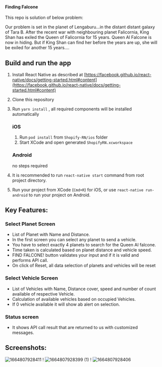  #### Finding Falcone

This repo is solution of below problem:

Our problem is set in the planet of Lengaburu…in the distant
distant galaxy of Tara B. After the recent war with neighbouring
planet Falicornia, King Shan has exiled the Queen of Falicornia
for 15 years.
Queen Al Falcone is now in hiding. But if King Shan can find
her before the years are up, she will be exiled for another 15
years….

 ## Build and run the app

1. Install React Native as described at [https://facebook.github.io/react-native/docs/getting-started.html#content](https://facebook.github.io/react-native/docs/getting-started.html#content)
2. Clone this repository
3. Run `yarn install` , all required components will be installed automatically

    ### iOS
      
    1. Run `pod install` from `Shopify-RN/ios` folder
    2. Start XCode and open generated `ShopifyRN.xcworkspace`
     
    ### Android
    
    no steps required
        
4. It is recommended to run `react-native start` command from root project directory.
5. Run your project from XCode (`Cmd+R`) for iOS, or use `react-native run-android` to run your project on Android.


## Key Features:
### Select Planet Screen
- List of Planet with Name and Distance.
- In the first screen you can select any planet to send a vehicle.
- You have to select exactly 4 planets to search for the Queen AI falcone.
- Time taken is calculated based on planet distance and vehicle speed.
- FIND FALCONE! button validates your input and if it is valid and performs API call.
- On click of Reset, all data selection of planets and vehicles will be reset

### Select Vehicle Screen
- List of Vehicles with Name, Distance cover,  speed and number of count available of respective Vehicle.
- Calculation of available vehicles based on occupied Vehicles.
- If 0 vehicle available it will show ab alert on selection.

### Status screen
- It shows API call result that are returned to us with customized messages.

## Screenshots:
![1664807928411](https://user-images.githubusercontent.com/99483003/193606282-773e7397-a483-4c45-9443-feff75236f08.jpg) !
![1664807928399 (1)](https://user-images.githubusercontent.com/99483003/193606380-665ea9da-c324-45b3-9478-ef5227c7f45f.jpg) !
![1664807928406](https://user-images.githubusercontent.com/99483003/193606003-d1694cf7-bc0e-4d0d-907a-df43e3f6d330.jpg)




